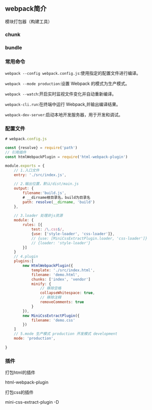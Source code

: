 ## webpack简介

模块打包器（构建工具）



### chunk

### bundle

  

### 常用命令

`webpack --config webpack.config.js`:使用指定的配置文件进行编译。

`webpack --mode production`:设置 Webpack 的模式为生产模式。

`webpack --watch`:开启实时监视文件变化并自动重新编译。

`webpack-cli.run`:在终端中运行 Webpack,并输出编译结果。

`webpack-dev-server`:启动本地开发服务器，用于开发和调试。

### 配置文件

```js
# webpack.config.js

const {resolve} = require('path')
// 引用插件
const htmlWebpackPlugin = require('html-webpack-plugin')

module.exports = {
    // 1.入口文件
    entry: './src/index.js',
    
    // 2.输出位置，默认/dist/main.js
    output: {
    	filename:'build.js',
    	# __dirname根目录名，build为目录名
    	path: resolve(__dirname, 'build')
	}, 
        
    // 3.loader 处理非js资源
    module: {
        rules: [{
            test: /\.css$/,
            {use: ['style-loader', 'css-loader']},
            // {use: [MiniCssExtractPlugin.loader, 'css-loader']}
            // {loader: 'style-loader'} 
        }]       
    }
	// 4.plugin
    plugins:[
        new HtmlWebpackPlugin({
         	template: './src/index.html',
            filename: 'demo.html',
            chunks: ['index', 'vendor']
            minify: {
                // 移除空格
                collapseWhitespace: true,
                // 移除注释
                removeComments: true                
            }
        }),
        new MiniCssExtractPlugin({
            filename: 'demo.css'
        })
    ]
    // 5.mode 生产模式 production 开发模式 development
    mode: 'production', 
    
}
```

### 插件

打包html的插件

html-webpack-plugin

打包css的插件

mini-css-extract-plugin -D





